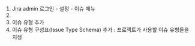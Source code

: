 1. Jira admin 로그인 - 설정 - 이슈 메뉴
2. 
3. 이슈 유형 추가
4. 이슈 유형 구성표(Issue Type Schema) 추가 : 프로젝트가 사용할 이슈 유형들을 지정